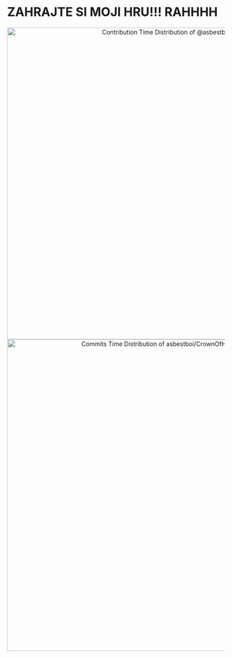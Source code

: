 # ZAHRAJTE SI MOJI HRU!!! RAHHHH

<a href="https://next.ossinsight.io/widgets/official/analyze-user-contribution-time-distribution?user_id=136122184&period=all_times" target="_blank" style="display: block" align="center">
  <picture>
    <source media="(prefers-color-scheme: dark)" srcset="https://next.ossinsight.io/widgets/official/analyze-user-contribution-time-distribution/thumbnail.png?user_id=136122184&period=all_times&image_size=auto&color_scheme=dark" width="721" height="auto">
    <img alt="Contribution Time Distribution of @asbestboi" src="https://next.ossinsight.io/widgets/official/analyze-user-contribution-time-distribution/thumbnail.png?user_id=136122184&period=all_times&image_size=auto&color_scheme=light" width="721" height="auto">
  </picture>
</a>
<a href="https://next.ossinsight.io/widgets/official/analyze-repo-commits-time-distribution?repo_id=961165844&period=last_1_year&zone=0" target="_blank" style="display: block" align="center">
  <picture>
    <source media="(prefers-color-scheme: dark)" srcset="https://next.ossinsight.io/widgets/official/analyze-repo-commits-time-distribution/thumbnail.png?repo_id=961165844&period=last_1_year&zone=0&image_size=auto&color_scheme=dark" width="721" height="auto">
    <img alt="Commits Time Distribution of asbestboi/CrownOfHornsRPG" src="https://next.ossinsight.io/widgets/official/analyze-repo-commits-time-distribution/thumbnail.png?repo_id=961165844&period=last_1_year&zone=0&image_size=auto&color_scheme=light" width="721" height="auto">
  </picture>
</a>
